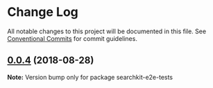 # Change Log

All notable changes to this project will be documented in this file.
See [Conventional Commits](https://conventionalcommits.org) for commit guidelines.

<a name="0.0.4"></a>
## [0.0.4](https://github.com/searchkit/searchkit/compare/searchkit-e2e-tests@0.0.3...searchkit-e2e-tests@0.0.4) (2018-08-28)

**Note:** Version bump only for package searchkit-e2e-tests
